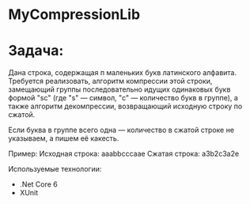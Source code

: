 # MyCompressionLib

# Задача:
Дана строка, содержащая п маленьких букв латинского алфавита. Требуется реализовать, алгоритм компрессии этой строки, замещающий группы последовательно идущих одинаковых букв формой "sс" (где "s" — символ, "с" — количество букв в группе), а также алгоритм декомпрессии, возвращающий исходную строку по сжатой.

Если буква в группе всего одна — количество в сжатой строке не указываем, а пишем её какесть.

Пример:
Исходная строка: аааbbcccaae
Сжатая строка: а3b2с3а2е

Используемые технологии:
- .Net Core 6
- XUnit
